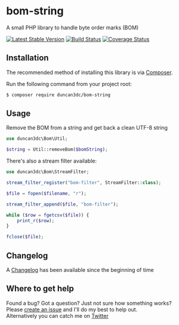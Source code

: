 # bom-string
A small PHP library to handle byte order marks (BOM)

[![Latest Stable Version](https://poser.pugx.org/duncan3dc/bom-string/version.svg)](https://packagist.org/packages/duncan3dc/bom-string)
[![Build Status](https://travis-ci.org/duncan3dc/bom-string.svg?branch=master)](https://travis-ci.org/duncan3dc/bom-string)
[![Coverage Status](https://coveralls.io/repos/github/duncan3dc/bom-string/badge.svg)](https://coveralls.io/github/duncan3dc/bom-string)


## Installation

The recommended method of installing this library is via [Composer](//getcomposer.org/).

Run the following command from your project root:

```bash
$ composer require duncan3dc/bom-string
```


## Usage

Remove the BOM from a string and get back a clean UTF-8 string
```php
use duncan3dc\Bom\Util;

$string = Util::removeBom($bomString);
```


There's also a stream filter available:
```php
use duncan3dc\Bom\StreamFilter;

stream_filter_register("bom-filter", StreamFilter::class);

$file = fopen($filename, "r");

stream_filter_append($file, "bom-filter");

while ($row = fgetcsv($file)) {
    print_r($row);
}

fclose($file);
```


## Changelog
A [Changelog](CHANGELOG.md) has been available since the beginning of time


## Where to get help
Found a bug? Got a question? Just not sure how something works?  
Please [create an issue](//github.com/duncan3dc/bom-string/issues) and I'll do my best to help out.  
Alternatively you can catch me on [Twitter](https://twitter.com/duncan3dc)
